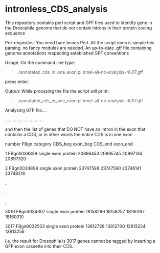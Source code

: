 # intronless_CDS_analysis
This repository contains perl script and GFF files used to identify gene in the Drosophila genome that do not contain introns in their protein coding sequence

Pre-requisites:
You need bare bones Perl. All the script does is simple text parsing, no fancy modules are needed.
An up-to-date .gff file containing genome annotations respecting established GFF conventions

Usage:
On the command line type:

> ./annotated_cds_in_one_exon.pl dmel-all-no-analysis-r6.07.gff

press enter.

Output:
While procesing the file the script will print:

> ./annotated_cds_in_one_exon.pl dmel-all-no-analysis-r6.07.gff

Analysing GFF file....

..............................

and then the list of genes that DO NOT have an intron in the exon that contains a CDS, or in other words the entire CDS is in one exon

number	FBgn	category	CDS_beg	exon_beg	CDS_end	exon_end

1	FBgn0038839	single exon protein 20896453 20895745 20897136 20897320

2	FBgn0034899	single exon protein 23747599 23747560 23748141 23748218

.

.

.

3016	FBgn0034307	single exon protein 18158296 18158257 18160167 18160310

3017	FBgn0032533	single exon protein 13812728 13812700 13813234 13813256

i.e. the result for Drosophila is 3017 genes cannot be tagged by inserting a GFP exon cassette into their CDS. 


